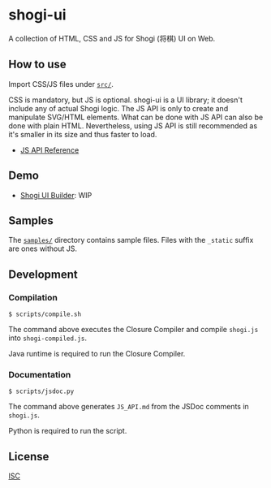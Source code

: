 # shogi-ui

A collection of HTML, CSS and JS for Shogi (将棋) UI on Web.

## How to use

Import CSS/JS files under [`src/`](src).

CSS is mandatory, but JS is optional. shogi-ui is a UI library; it doesn't
include any of actual Shogi logic. The JS API is only to create and manipulate
SVG/HTML elements. What can be done with JS API can also be done with plain
HTML. Nevertheless, using JS API is still recommended as it's smaller in its
size and thus faster to load.

- [JS API Reference](JS_API.md)

## Demo

- [Shogi UI Builder](#): WIP

## Samples

The [`samples/`](samples) directory contains sample files. Files with the
`_static` suffix are ones without JS.

## Development

### Compilation

```
$ scripts/compile.sh
```

The command above executes the Closure Compiler and compile `shogi.js` into
`shogi-compiled.js`.

Java runtime is required to run the Closure Compiler.

### Documentation

```
$ scripts/jsdoc.py
```

The command above generates `JS_API.md` from the JSDoc comments in `shogi.js`.

Python is required to run the script.

## License

[ISC](LICENSE)
